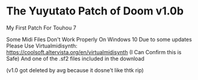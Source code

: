 # The Yuyutato Patch of Doom v1.0b
My First Patch For Touhou 7

Some Midi Files Don't Work Properly On Windows 10 Due to some updates
Please Use Virtualmidisynth: https://coolsoft.altervista.org/en/virtualmidisynth (I Can Confirm this is Safe)
And one of the .sf2 files included in the download

(v1.0 got deleted by avg because it dosne't like thtk rip)
